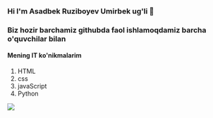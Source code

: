 ### Hi I'm Asadbek Ruziboyev Umirbek ug'li 👋
 <script src="https://kit.fontawesome.com/xxxxxxxxxx.js" crossorigin="anonymous"></script>
<h3>Biz hozir barchamiz githubda faol ishlamoqdamiz barcha o'quvchilar bilan</h3>
<h4>
  Mening IT ko'nikmalarim
</h4>
<ol>
  <i class="fas fa-home"></i>
  <li>HTML</li>
  <li>css</li>
  <li>javaScript</li>
  <li>Python</li>
</ol>
<img src="https://www.flaticon.com/free-icon/html-5_174854?term=html&page=1&position=2&origin=tag&related_id=174854">
<!--
**asadbek11211/asadbek11211** is a ✨ _special_ ✨ repository because its `README.md` (this file) appears on your GitHub profile.

Here are some ideas to get you started:

- 🔭 I’m currently working on ...
- 🌱 I’m currently learning ...
- 👯 I’m looking to collaborate on ...
- 🤔 I’m looking for help with ...
- 💬 Ask me about ...
- 📫 How to reach me: ...
- 😄 Pronouns: ...
- ⚡ Fun fact: ...
-->
